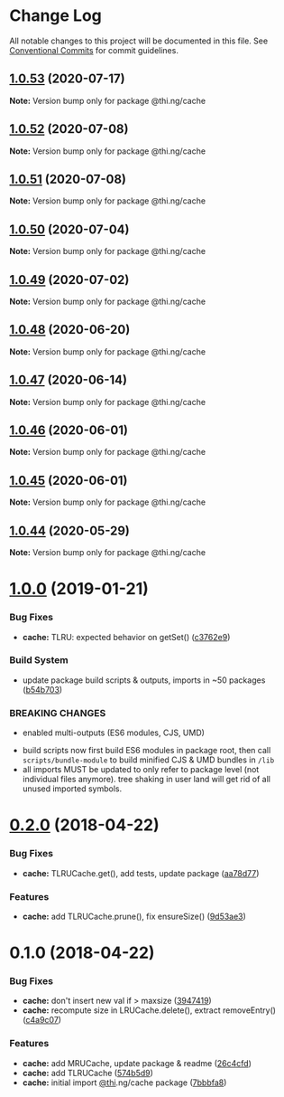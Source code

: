 # Change Log

All notable changes to this project will be documented in this file.
See [Conventional Commits](https://conventionalcommits.org) for commit guidelines.

## [1.0.53](https://github.com/thi-ng/umbrella/compare/@thi.ng/cache@1.0.52...@thi.ng/cache@1.0.53) (2020-07-17)

**Note:** Version bump only for package @thi.ng/cache





## [1.0.52](https://github.com/thi-ng/umbrella/compare/@thi.ng/cache@1.0.51...@thi.ng/cache@1.0.52) (2020-07-08)

**Note:** Version bump only for package @thi.ng/cache





## [1.0.51](https://github.com/thi-ng/umbrella/compare/@thi.ng/cache@1.0.50...@thi.ng/cache@1.0.51) (2020-07-08)

**Note:** Version bump only for package @thi.ng/cache





## [1.0.50](https://github.com/thi-ng/umbrella/compare/@thi.ng/cache@1.0.49...@thi.ng/cache@1.0.50) (2020-07-04)

**Note:** Version bump only for package @thi.ng/cache





## [1.0.49](https://github.com/thi-ng/umbrella/compare/@thi.ng/cache@1.0.48...@thi.ng/cache@1.0.49) (2020-07-02)

**Note:** Version bump only for package @thi.ng/cache





## [1.0.48](https://github.com/thi-ng/umbrella/compare/@thi.ng/cache@1.0.47...@thi.ng/cache@1.0.48) (2020-06-20)

**Note:** Version bump only for package @thi.ng/cache





## [1.0.47](https://github.com/thi-ng/umbrella/compare/@thi.ng/cache@1.0.46...@thi.ng/cache@1.0.47) (2020-06-14)

**Note:** Version bump only for package @thi.ng/cache





## [1.0.46](https://github.com/thi-ng/umbrella/compare/@thi.ng/cache@1.0.45...@thi.ng/cache@1.0.46) (2020-06-01)

**Note:** Version bump only for package @thi.ng/cache





## [1.0.45](https://github.com/thi-ng/umbrella/compare/@thi.ng/cache@1.0.44...@thi.ng/cache@1.0.45) (2020-06-01)

**Note:** Version bump only for package @thi.ng/cache





## [1.0.44](https://github.com/thi-ng/umbrella/compare/@thi.ng/cache@1.0.43...@thi.ng/cache@1.0.44) (2020-05-29)

**Note:** Version bump only for package @thi.ng/cache





# [1.0.0](https://github.com/thi-ng/umbrella/compare/@thi.ng/cache@0.2.40...@thi.ng/cache@1.0.0) (2019-01-21)

### Bug Fixes

* **cache:** TLRU: expected behavior on getSet() ([c3762e9](https://github.com/thi-ng/umbrella/commit/c3762e9))

### Build System

* update package build scripts & outputs, imports in ~50 packages ([b54b703](https://github.com/thi-ng/umbrella/commit/b54b703))

### BREAKING CHANGES

* enabled multi-outputs (ES6 modules, CJS, UMD)

- build scripts now first build ES6 modules in package root, then call
  `scripts/bundle-module` to build minified CJS & UMD bundles in `/lib`
- all imports MUST be updated to only refer to package level
  (not individual files anymore). tree shaking in user land will get rid of
  all unused imported symbols.

<a name="0.2.0"></a>
# [0.2.0](https://github.com/thi-ng/umbrella/compare/@thi.ng/cache@0.1.0...@thi.ng/cache@0.2.0) (2018-04-22)

### Bug Fixes

* **cache:** TLRUCache.get(), add tests, update package ([aa78d77](https://github.com/thi-ng/umbrella/commit/aa78d77))

### Features

* **cache:** add TLRUCache.prune(), fix ensureSize() ([9d53ae3](https://github.com/thi-ng/umbrella/commit/9d53ae3))

<a name="0.1.0"></a>
# 0.1.0 (2018-04-22)

### Bug Fixes

* **cache:** don't insert new val if > maxsize ([3947419](https://github.com/thi-ng/umbrella/commit/3947419))
* **cache:** recompute size in LRUCache.delete(), extract removeEntry() ([c4a9c07](https://github.com/thi-ng/umbrella/commit/c4a9c07))

### Features

* **cache:** add MRUCache, update package & readme ([26c4cfd](https://github.com/thi-ng/umbrella/commit/26c4cfd))
* **cache:** add TLRUCache ([574b5d9](https://github.com/thi-ng/umbrella/commit/574b5d9))
* **cache:** initial import [@thi](https://github.com/thi).ng/cache package ([7bbbfa8](https://github.com/thi-ng/umbrella/commit/7bbbfa8))
